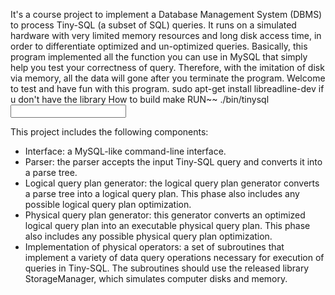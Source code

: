 It's a course project to implement a Database Management System (DBMS) to process Tiny-SQL (a subset of SQL) queries. It runs on a simulated hardware with very limited memory resources and long disk access time, in order to differentiate optimized and un-optimized queries. Basically, this program implemented all the function you can use in MySQL that simply help you test your correctness of query. Therefore, with the imitation of disk via memory, all the data will gone after you terminate the program. Welcome to test and have fun with this program.
sudo apt-get install libreadline-dev   if u don't have the library
How to build
make
RUN~~
./bin/tinysql <Input>


This project includes the following components:
- Interface: a MySQL-like command-line interface. 
- Parser: the parser accepts the input Tiny-SQL query and converts it into a parse tree.
- Logical query plan generator: the logical query plan generator converts a parse tree into a logical query plan. This phase also includes any possible logical query plan optimization.
- Physical query plan generator: this generator converts an optimized logical query plan into an executable physical query plan. This phase also includes any possible physical query plan optimization.
- Implementation of physical operators: a set of subroutines that implement a variety of data query operations necessary for execution of queries in Tiny-SQL. The subroutines should use the released library StorageManager, which simulates computer disks and memory.
